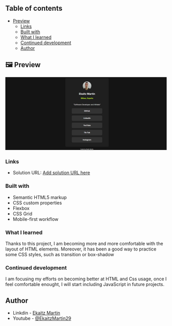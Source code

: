 ## Table of contents

- [Preview](#-preview)
  - [Links](#links)
  - [Built with](#built-with)
  - [What I learned](#what-i-learned)
  - [Continued development](#continued-development)
  - [Author](#author)

## 🖼 Preview

![Project preview](assets/images/preview.png)

### Links

- Solution URL: [Add solution URL here](http://127.0.0.1:5500/social-links-profile-main/index.html)

### Built with

- Semantic HTML5 markup
- CSS custom properties
- Flexbox
- CSS Grid
- Mobile-first workflow

### What I learned

Thanks to this project, I am becoming more and more comfortable with the layout of HTML elements. Moreover, it has been a good way to practice some CSS styles, such as transition or box-shadow


### Continued development

I am focusing my efforts on becoming better at HTML and Css usage, once I feel comfortable enought, I will start including JavaScript in future projects.



## Author

- Linkdin - [Ekaitz Martin](https://www.linkedin.com/in/ekaitz-martin-23367727a/)
- Youtube - [@EkaitzMartin29](https://www.youtube.com/@EkaitzMartin29)
